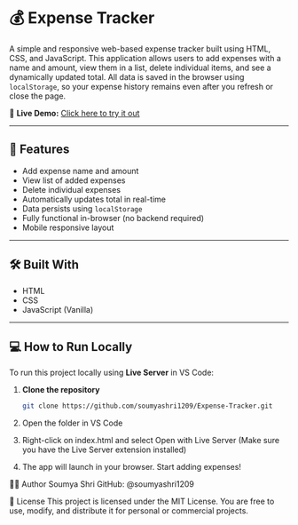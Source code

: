# 💰 Expense Tracker

A simple and responsive web-based expense tracker built using HTML, CSS, and JavaScript. This application allows users to add expenses with a name and amount, view them in a list, delete individual items, and see a dynamically updated total. All data is saved in the browser using `localStorage`, so your expense history remains even after you refresh or close the page.

🔗 **Live Demo:** [Click here to try it out](https://soumyashri1209.github.io/Expense-Tracker/)

---

## 🚀 Features

- Add expense name and amount  
- View list of added expenses  
- Delete individual expenses  
- Automatically updates total in real-time  
- Data persists using `localStorage`  
- Fully functional in-browser (no backend required)  
- Mobile responsive layout  

---

## 🛠️ Built With

- HTML  
- CSS  
- JavaScript (Vanilla)

---

## 💻 How to Run Locally

To run this project locally using **Live Server** in VS Code:

1. **Clone the repository**
   ```bash
   git clone https://github.com/soumyashri1209/Expense-Tracker.git
2. Open the folder in VS Code

3. Right-click on index.html and select
Open with Live Server (Make sure you have the Live Server extension installed)

4. The app will launch in your browser. Start adding expenses!

👩‍💻 Author
Soumya Shri
GitHub: @soumyashri1209

📄 License
This project is licensed under the MIT License.
You are free to use, modify, and distribute it for personal or commercial projects.